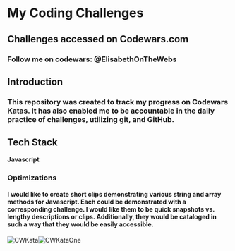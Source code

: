 
# My Coding Challenges 
## Challenges accessed on Codewars.com
### Follow me on codewars: @ElisabethOnTheWebs






## Introduction 
### This repository was created to track my progress on Codewars Katas. It has also enabled me to be accountable in the daily practice of challenges, utilizing git, and GitHub. 
## Tech Stack

**Javascript**



### Optimizations
#### I would like to create short clips demonstrating various string and array methods for Javascript. Each could be demonstrated with a corresponding challenge. I would like them to be quick snapshots vs. lengthy descriptions or clips. Additionally, they would be cataloged in such a way that they would be easily accessible.

![CWKata](https://github.com/elisabeth-wg/Code-Wars/assets/97374677/5ab66723-b768-4756-9c6f-36d4745f568f)![CWKataOne](https://github.com/elisabeth-wg/Code-Wars/assets/97374677/2afb1d5a-303e-4085-baa4-7aaab7d8df82)


